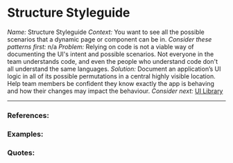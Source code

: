 # Structure Styleguide

*Name:* Structure Styleguide
*Context:* You want to see all the possible scenarios that a dynamic page or component can be in.
*Consider these patterns first:* n/a
*Problem:* Relying on code is not a viable way of documenting the UI's intent and possible scenarios. Not everyone in the team understands code, and even the people who understand code don't all understand the same languages.
*Solution:* Document an application’s UI logic in all of its possible permutations in a central highly visible location. Help team members be confident they know exactly the app is behaving and how their changes may impact the  behaviour.
*Consider next:* [UI Library](ui_library)


---

### References:


### Examples:


### Quotes:
